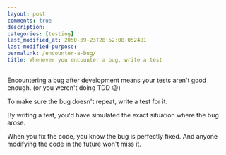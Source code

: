 ```yaml
---
layout: post
comments: true
description:
categories: [testing]
last_modified_at: 2050-09-23T20:52:08.052481
last-modified-purpose:
permalink: /encounter-a-bug/
title: Whenever you encounter a bug, write a test
---
```


Encountering a bug after development means your tests aren't good enough. (or you weren't doing TDD 😉)

To make sure the bug doesn't repeat, write a test for it.

By writing a test, you'd have simulated the exact situation where the bug arose. 

When you fix the code, you know the bug is perfectly fixed. And anyone modifying the code in the future won't miss it.